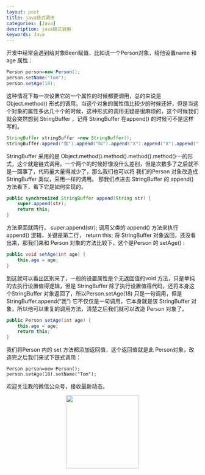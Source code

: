 ```yaml
---
layout: post
title: java链式调用
categories: [Java]
description: java链式调用
keywords: Java
---
```


开发中经常会遇到给对象Been赋值，比如说一个Person对象，给他设置name 和 age 属性：

```java
Person person=new Person();
person.setName("Tom");
person.setAge(18);
```

这种情况下每一次设置它的一个属性的时候都要调用，总的来说是 Object.method() 形式的调用。当这个对象的属性值比较少的时候还好，但是当这个对象的属性多达几十个的时候，这种形式的调用无疑是很麻烦的，这个时候我们就会突然想到 StringBuffer ，记得 StringBuffer 在append() 的时候可不是这样写的。

```java
StringBuffer stringBuffer =new StringBuffer();
stringBuffer.append("我").append("叫").append("X").append("X").append("");
```

StringBuffer 采用的是 Object.method().method().method().method()····的形式，这个就是链式调用。一个两个的时候好像没什么差别，但是次数多了之后就不是一回事了，代码量大量得减少了，那么我们也可以将 我们的Person 对象改造成 StringBuffer 类似，采用一样的调用。 
那我们点进去 StringBuffer 的 append() 方法看下，看下它是如何实现的。

```java
public synchronized StringBuffer append(String str) {
    super.append(str);
    return this;
}
```

方法里面就两行， super.append(str); 调用父类的 append() 方法来执行 append() 逻辑，关键是第二行， return this; 将 StringBuffer 对象返回，还没看出来，那我们来和 Person 对象的方法比较下，这个是Person 的 setAge() :

```java
public void setAge(int age) {
    this.age = age;
}
```

到这就可以看出区别来了，一般的设置属性是个无返回值的void 方法，只是单纯的去执行设置值得逻辑，但是 StringBuffer 除了执行设置值得代码，还将本身这个StringBuffer 对象返回了，所以Person.setAge(18) 只是一句调用，但是 StringBuffer.append(“我”) 它不仅仅是一句调用，它本身就是该 StringBuffer 对象，所以他可以重复的调用方法，清楚之后我们就可以改造 Person 对象了。

```java
public Person setAge(int age) {
    this.age = age;
    return this;
}
```


我们将Person 内的 set 方法都添加返回值，这个返回值就是此 Person对象，改造完之后我们来试下链式调用：

```
Person person=new Person();
person.setAge(18).setName("Tom");
```


欢迎关注我的微信公众号，接收最新动态。

<div align="center"><img width="192px" height="192px" src="https://i.postimg.cc/pdykktnS/weichat.jpg"/></div>